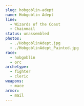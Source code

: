 ```yaml
---
slug: hobgoblin-adept
name: Hobgoblin Adept
line:
  - Wizards of the Coast
  - Chainmail
status: unassembled
photos:
  - ./HobgoblinAdept.jpg
  - ./HobgoblinAdept_Painted.jpg
race:
  - hobgoblin
  - orc
archetype:
  - fighter
  - cleric
weapons:
  - mace
armor:
  - mail
---
```

